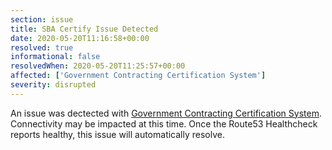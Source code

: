 ```yaml
---
section: issue
title: SBA Certify Issue Detected
date: 2020-05-20T11:16:58+00:00
resolved: true
informational: false
resolvedWhen: 2020-05-20T11:25:57+00:00
affected: ['Government Contracting Certification System']
severity: disrupted
---
```

An issue was dectected with [Government Contracting Certification System](https://certify.sba.gov).  Connectivity may be impacted at this time.  Once the Route53 Healthcheck reports healthy, this issue will automatically resolve.
